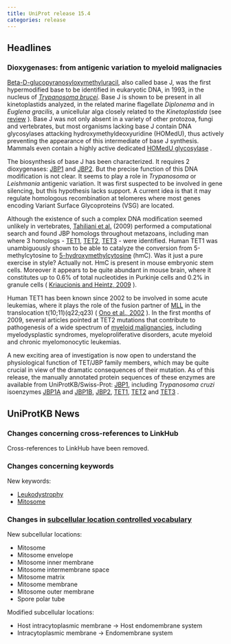 ```yaml
---
title: UniProt release 15.4
categories: release
---
```


## Headlines

### Dioxygenases: from antigenic variation to myeloid malignacies

[Beta-D-glucopyranosyloxymethyluracil](http://www.ncbi.nlm.nih.gov/pubmed/8261512), also called base J, was the first hypermodified base to be identified in eukaryotic DNA, in 1993, in the nucleus of [*Trypanosoma brucei*](http://en.wikipedia.org/wiki/Trypanosoma_brucei). Base J is shown to be present in all kinetoplastids analyzed, in the related marine flagellate *Diplonema* and in *Euglena gracilis*, a unicellular alga closely related to the *Kinetoplastida* (see [review](http://www.ncbi.nlm.nih.gov/pubmed/18729733?report=DocSum) ). Base J was not only absent in a variety of other protozoa, fungi and vertebrates, but most organisms lacking base J contain DNA glycosylases attacking hydroxymethyldeoxyuridine (HOMedU), thus actively preventing the appearance of this intermediate of base J synthesis. Mammals even contain a highly active dedicated [HOMedU glycosylase](http://www.uniprot.org/uniprot/?query=key%3Asmug1_*) .

The biosynthesis of base J has been characterized. It requires 2 dioxygenases: [JBP1](http://www.uniprot.org/uniprot/?query=key%3AJBP1_*) and [JBP2](http://www.uniprot.org/uniprot/?query=key%3AJBP2_*). But the precise function of this DNA modification is not clear. It seems to play a role in *Trypanosoma* or *Leishmania* antigenic variation. It was first suspected to be involved in gene silencing, but this hypothesis lacks support. A current idea is that it may regulate homologous recombination at telomeres where most genes encoding Variant Surface Glycoproteins (VSG) are located.

Although the existence of such a complex DNA modification seemed unlikely in vertebrates, [Tahiliani et al.](http://www.ncbi.nlm.nih.gov/pubmed/19372391) (2009) performed a computational search and found JBP homologs throughout metazoans, including man where 3 homologs - [TET1](http://www.uniprot.org/uniprot/Q8NFU7), [TET2](http://www.uniprot.org/uniprot/Q6N021), [TET3](http://www.uniprot.org/uniprot/O43151) - were identified. Human TET1 was unambiguously shown to be able to catalyze the conversion from 5-methylcytosine to [5-hydroxymethylcytosine](http://en.wikipedia.org/wiki/5-hydroxymethylcytosine) (hmC). Was it just a pure exercise in style? Actually not. HmC is present in mouse embryonic stem cells. Moreover it appears to be quite abundant in mouse brain, where it constitutes up to 0.6% of total nucleotides in Purkinje cells and 0.2% in granule cells ( [Kriaucionis and Heintz, 2009](http://www.ncbi.nlm.nih.gov/pubmed/19372393) ).

Human TET1 has been known since 2002 to be involved in some acute leukemias, where it plays the role of the fusion partner of [MLL](http://www.uniprot.org/uniprot/Q03164) in the translocation t(10;11)(q22;q23) ( [Ono et al., 2002](http://www.ncbi.nlm.nih.%20%20%20%20%20%20%20%20gov/pubmed/12124344) ). In the first months of 2009, several articles pointed at TET2 mutations that contribute to pathogenesis of a wide spectrum of [myeloid malignancies](http://www.ncbi.nlm.%20%20%20%20%20%20%20%20nih.gov/pubmed/19483684,19474426,19372255,19295549,19262601,19262599,19420352), including myelodysplastic syndromes, myeloproliferative disorders, acute myeloid and chronic myelomonocytic leukemias.

A new exciting area of investigation is now open to understand the physiological function of TET/JBP family members, which may be quite crucial in view of the dramatic consequences of their mutation. As of this release, the manually annotated protein sequences of these enzymes are available from UniProtKB/Swiss-Prot: [JBP1](http://www.uniprot.org/uniprot/?query=key%3AJBP1_*), including *Trypanosoma cruzi* isoenzymes [JBP1A](http://www.uniprot.org/uniprot/Q4DBW3) and [JBP1B](http://www.uniprot.org/uniprot/Q4DLX9), [JBP2](http://www.uniprot.org/uniprot/?query=key%3AJBP2_*), [TET1](http://www.uniprot.org/uniprot/?query=key%3ATET1_*), [TET2](http://www.uniprot.org/uniprot/?query=key%3ATET2_*) and [TET3](http://www.uniprot.org/uniprot/?query=key%3ATET3_*) .

## UniProtKB News

### Changes concerning cross-references to LinkHub

Cross-references to LinkHub have been removed.

### Changes concerning keywords

New keywords:

-   [Leukodystrophy](http://www.uniprot.org/keywords/KW-1026)
-   [Mitosome](http://www.uniprot.org/keywords/KW-1025)

### Changes in [subcellular location controlled vocabulary](https://ftp.uniprot.org/pub/databases/uniprot/current_release/knowledgebase/complete/docs/subcell)

New subcellular locations:

-   Mitosome
-   Mitosome envelope
-   Mitosome inner membrane
-   Mitosome intermembrane space
-   Mitosome matrix
-   Mitosome membrane
-   Mitosome outer membrane
-   Spore polar tube

Modified subcellular locations:

-   Host intracytoplasmic membrane -&gt; Host endomembrane system
-   Intracytoplasmic membrane -&gt; Endomembrane system
